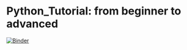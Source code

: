 # Python_Tutorial: from beginner to advanced
[![Binder](https://mybinder.org/badge.svg)](https://mybinder.org/v2/gh/DanhTaiHoang/Python_Tutorial/master)
